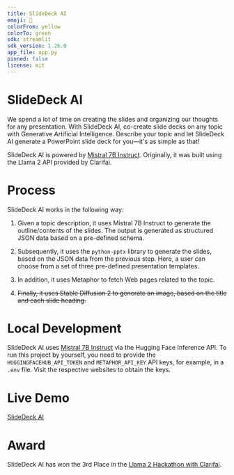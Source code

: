 ```yaml
---
title: SlideDeck AI
emoji: 🏢
colorFrom: yellow
colorTo: green
sdk: streamlit
sdk_version: 1.26.0
app_file: app.py
pinned: false
license: mit
---
```


# SlideDeck AI

We spend a lot of time on creating the slides and organizing our thoughts for any presentation. 
With SlideDeck AI, co-create slide decks on any topic with Generative Artificial Intelligence.
Describe your topic and let SlideDeck AI generate a PowerPoint slide deck for you—it's as simple as that!

SlideDeck AI is powered by [Mistral 7B Instruct](https://huggingface.co/mistralai/Mistral-7B-Instruct-v0.1).
Originally, it was built using the Llama 2 API provided by Clarifai.

# Process

SlideDeck AI works in the following way:

1. Given a topic description, it uses Mistral 7B Instruct to generate the outline/contents of the slides. 
The output is generated as structured JSON data based on a pre-defined schema.
2. Subsequently, it uses the `python-pptx` library to generate the slides, 
based on the JSON data from the previous step. 
Here, a user can choose from a set of three pre-defined presentation templates.
3. In addition, it uses Metaphor to fetch Web pages related to the topic.

4. ~~Finally, it uses Stable Diffusion 2 to generate an image, based on the title and each slide heading.~~


# Local Development

SlideDeck AI uses [Mistral 7B Instruct](https://huggingface.co/mistralai/Mistral-7B-Instruct-v0.1) 
via the Hugging Face Inference API.
To run this project by yourself, you need to provide the `HUGGINGFACEHUB_API_TOKEN` and `METAPHOR_API_KEY` API keys,
for example, in a `.env` file. Visit the respective websites to obtain the keys.


# Live Demo

[SlideDeck AI](https://huggingface.co/spaces/barunsaha/slide-deck-ai)


# Award

SlideDeck AI has won the 3rd Place in the [Llama 2 Hackathon with Clarifai](https://lablab.ai/event/llama-2-hackathon-with-clarifai).